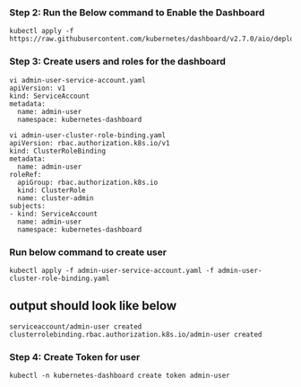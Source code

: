 ### Step 2: Run the Below command to Enable the Dashboard ##
```
kubectl apply -f https://raw.githubusercontent.com/kubernetes/dashboard/v2.7.0/aio/deploy/recommended.yaml
```
### Step 3: Create users and roles for the dashboard ##

```
vi admin-user-service-account.yaml 
apiVersion: v1
kind: ServiceAccount
metadata:
  name: admin-user
  namespace: kubernetes-dashboard
```
```
vi admin-user-cluster-role-binding.yaml
apiVersion: rbac.authorization.k8s.io/v1
kind: ClusterRoleBinding
metadata:
  name: admin-user
roleRef:
  apiGroup: rbac.authorization.k8s.io
  kind: ClusterRole
  name: cluster-admin
subjects:
- kind: ServiceAccount
  name: admin-user
  namespace: kubernetes-dashboard
```

### Run below command to create user ###
```
kubectl apply -f admin-user-service-account.yaml -f admin-user-cluster-role-binding.yaml
```
## output should look like below ###
```
serviceaccount/admin-user created
clusterrolebinding.rbac.authorization.k8s.io/admin-user created
```
### Step 4: Create Token for user ###
```
kubectl -n kubernetes-dashboard create token admin-user
```
